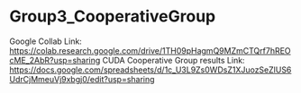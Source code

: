 # Group3_CooperativeGroup
Google Collab Link: https://colab.research.google.com/drive/1TH09pHagmQ9MZmCTQrf7hREOcME_2AbR?usp=sharing
CUDA Cooperative Group results Link: https://docs.google.com/spreadsheets/d/1c_U3L9Zs0WDsZ1XJuozSeZlUS6UdrCjMmeuVj9xbgj0/edit?usp=sharing
